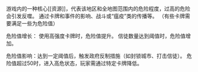 游戏内的一种核心[[资源]]，代表该地区和全地图范围内的危险程度，过高的危险会引发反噬。
通过卡牌和事件的影响、战斗或“瘟疫”类的传播等。
（有些卡牌需要满足一些为危险值）

危险值增长：
	使用高强度卡牌时，危险值提升。
	信徒数量达到阈值时，危险值增加。

危险值影响：达到一定阈值后，触发政府反制措施（如封锁城市、打击信徒）。
危险值超过50时，进入高危状态，玩家需通过特定卡牌降低。